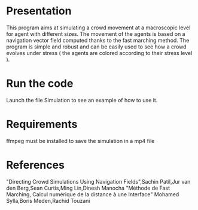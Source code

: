 # Presentation
This program aims at simulating a crowd movement at a macroscopic level for agent with different sizes. The movement of the agents is based on a navigation vector field computed thanks to the fast marching method. The program is simple and robust and can be easily used to see how a crowd evolves under stress ( the agents are colored according to their stress level ).

# Run the code
Launch the file Simulation to see an example of how to use it.

# Requirements
ffmpeg must be installed to save the simulation in a mp4 file

# References
"Directing Crowd Simulations Using Navigation Fields",Sachin Patil,Jur van den Berg,Sean Curtis,Ming Lin,Dinesh Manocha
"Méthode de Fast Marching, Calcul numérique de la distance à une Interface" Mohamed Sylla,Boris Meden,Rachid Touzani


